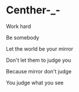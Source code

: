 # Centher-_-
Work hard


Be somebody


Let the world be your mirror 

Don't let them to judge you 

Because mirror don't judge 

You judge what you see
